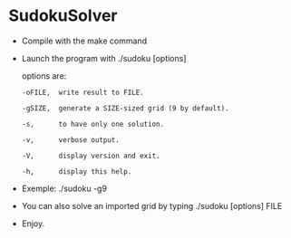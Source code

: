 # SudokuSolver
- Compile with the make command

- Launch the program with ./sudoku [options]

    options are:
    
      -oFILE,  write result to FILE.
      
      -gSIZE,  generate a SIZE-sized grid (9 by default).

      -s,      to have only one solution.

      -v,      verbose output.

      -V,      display version and exit.

      -h,      display this help.

- Exemple:    ./sudoku -g9
 
- You can also solve an imported grid by typing ./sudoku [options] FILE

- Enjoy.
 
